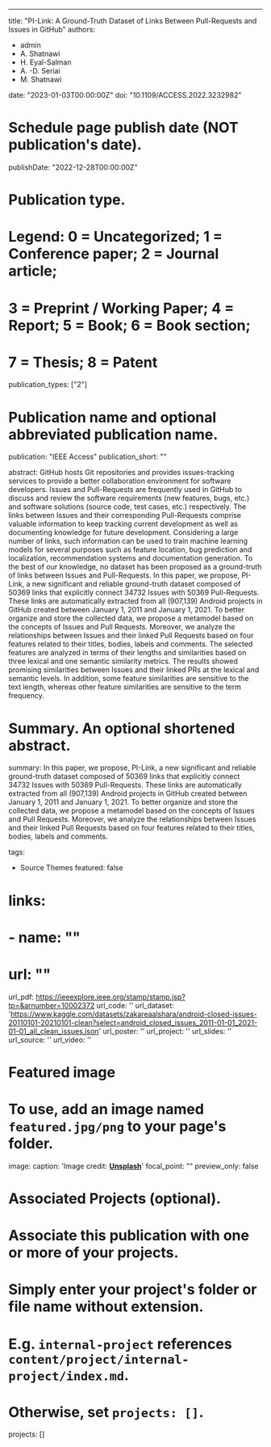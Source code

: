 ---
title: "PI-Link: A Ground-Truth Dataset of Links Between Pull-Requests and Issues in GitHub"
authors:
- admin
- A. Shatnawi
- H. Eyal-Salman
- A. -D. Seriai
- M. Shatnawi

date: "2023-01-03T00:00:00Z"
doi: "10.1109/ACCESS.2022.3232982"

# Schedule page publish date (NOT publication's date).
publishDate: "2022-12-28T00:00:00Z"

# Publication type.
# Legend: 0 = Uncategorized; 1 = Conference paper; 2 = Journal article;
# 3 = Preprint / Working Paper; 4 = Report; 5 = Book; 6 = Book section;
# 7 = Thesis; 8 = Patent
publication_types: ["2"]

# Publication name and optional abbreviated publication name.
publication: "IEEE Access"
publication_short: ""

abstract: GitHub hosts Git repositories and provides issues-tracking services to provide a better collaboration environment for software developers. Issues and Pull-Requests are frequently used in GitHub to discuss and review the software requirements (new features, bugs, etc.) and software solutions (source code, test cases, etc.) respectively. The links between Issues and their corresponding Pull-Requests comprise valuable information to keep tracking current development as well as documenting knowledge for future development. Considering a large number of links, such information can be used to train machine learning models for several purposes such as feature location, bug prediction and localization, recommendation systems and documentation generation. To the best of our knowledge, no dataset has been proposed as a ground-truth of links between Issues and Pull-Requests. In this paper, we propose, PI-Link, a new significant and reliable ground-truth dataset composed of 50369 links that explicitly connect 34732 Issues with 50369 Pull-Requests. These links are automatically extracted from all (907,139) Android projects in GitHub created between January 1, 2011 and January 1, 2021. To better organize and store the collected data, we propose a metamodel based on the concepts of Issues and Pull Requests. Moreover, we analyze the relationships between Issues and their linked Pull Requests based on four features related to their titles, bodies, labels and comments. The selected features are analyzed in terms of their lengths and similarities based on three lexical and one semantic similarity metrics. The results showed promising similarities between Issues and their linked PRs at the lexical and semantic levels. In addition, some feature similarities are sensitive to the text length, whereas other feature similarities are sensitive to the term frequency.

# Summary. An optional shortened abstract.
summary: In this paper, we propose, PI-Link, a new significant and reliable ground-truth dataset composed of 50369 links that explicitly connect 34732 Issues with 50369 Pull-Requests. These links are automatically extracted from all (907,139) Android projects in GitHub created between January 1, 2011 and January 1, 2021. To better organize and store the collected data, we propose a metamodel based on the concepts of Issues and Pull Requests. Moreover, we analyze the relationships between Issues and their linked Pull Requests based on four features related to their titles, bodies, labels and comments.

tags:
- Source Themes
featured: false

# links:
# - name: ""
#   url: ""
url_pdf: https://ieeexplore.ieee.org/stamp/stamp.jsp?tp=&arnumber=10002372
url_code: ''
url_dataset: 'https://www.kaggle.com/datasets/zakareaalshara/android-closed-issues-20110101-20210101-clean?select=android_closed_issues_2011-01-01_2021-01-01_all_clean_issues.json'
url_poster: ''
url_project: ''
url_slides: ''
url_source: ''
url_video: ''

# Featured image
# To use, add an image named `featured.jpg/png` to your page's folder. 
image:
  caption: 'Image credit: [**Unsplash**](https://unsplash.com/photos/jdD8gXaTZsc)'
  focal_point: ""
  preview_only: false

# Associated Projects (optional).
#   Associate this publication with one or more of your projects.
#   Simply enter your project's folder or file name without extension.
#   E.g. `internal-project` references `content/project/internal-project/index.md`.
#   Otherwise, set `projects: []`.
projects: []

